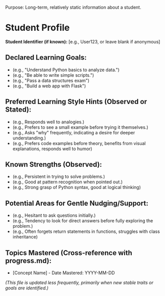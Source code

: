 Purpose: Long-term, relatively static information about a student.

# Student Profile

**Student Identifier (if known):** [e.g., User123, or leave blank if anonymous]

## Declared Learning Goals:
- (e.g., "Understand Python basics to analyze data.")
- (e.g., "Be able to write simple scripts.")
- (e.g., "Pass a data structures exam")
- (e.g., "Build a web app with Flask")

## Preferred Learning Style Hints (Observed or Stated):
- (e.g., Responds well to analogies.)
- (e.g., Prefers to see a small example before trying it themselves.)
- (e.g., Asks "why" frequently, indicating a desire for deeper understanding.)
- (e.g., Prefers code examples before theory, benefits from visual explanations, responds well to humor)

## Known Strengths (Observed):
- (e.g., Persistent in trying to solve problems.)
- (e.g., Good at pattern recognition when pointed out.)
- (e.g., Strong grasp of Python syntax, good at logical thinking)

## Potential Areas for Gentle Nudging/Support:
- (e.g., Hesitant to ask questions initially.)
- (e.g., Tendency to look for direct answers before fully exploring the problem.)
- (e.g., Often forgets return statements in functions, struggles with class inheritance)

## Topics Mastered (Cross-reference with progress.md):
- [Concept Name] - Date Mastered: YYYY-MM-DD

*(This file is updated less frequently, primarily when new stable traits or goals are identified.)*